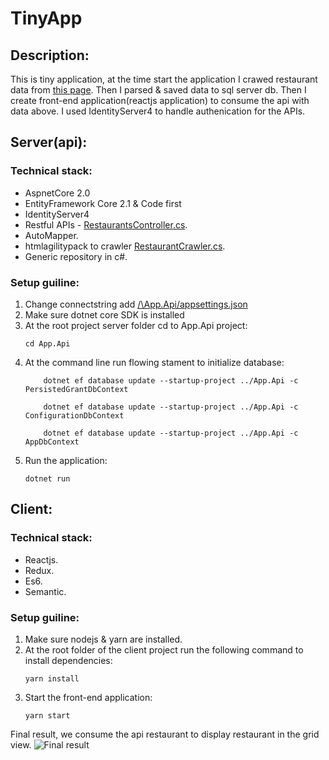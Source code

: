 # TinyApp
## Description:
This is tiny application, at the time start the application I crawed restaurant data from [this page](https://www.tripadvisor.com/Restaurants-g293951-Malaysia.html). Then I parsed & saved data to sql server db. Then I create front-end application(reactjs application) to consume the api with data above. I used IdentityServer4 to handle authenication for the APIs.

## Server(api):
### Technical stack:
- AspnetCore 2.0
- EntityFramework Core 2.1 & Code first
- IdentityServer4
- Restful APIs - [RestaurantsController.cs](https://github.com/newbiecse/TinyApp/blob/master/Server/App.Api/Controllers/RestaurantsController.cs).
- AutoMapper.
- htmlagilitypack to crawler [RestaurantCrawler.cs](https://github.com/newbiecse/TinyApp/blob/master/Server/App.Core/Services/RestaurantCrawler.cs).
- Generic repository in c#.
### Setup guiline:
1. Change connectstring add [/\App.Api/appsettings.json](https://github.com/newbiecse/TinyApp/blob/master/Server/App.Api/appsettings.json)
2. Make sure dotnet core SDK is installed
3. At the root project server folder cd to App.Api project:
    ```
    cd App.Api
    ```
4. At the command line run flowing stament to initialize database:
    ```
        dotnet ef database update --startup-project ../App.Api -c PersistedGrantDbContext

        dotnet ef database update --startup-project ../App.Api -c ConfigurationDbContext

        dotnet ef database update --startup-project ../App.Api -c AppDbContext
    ```
5. Run the application:
    ```
    dotnet run
    ```

## Client:
### Technical stack:
- Reactjs.
- Redux.
- Es6.
- Semantic.
### Setup guiline:
1. Make sure nodejs & yarn are installed.
2. At the root folder of the client project run the following command to install dependencies:
    ```
    yarn install
    ```
3. Start the front-end application:
    ```
    yarn start
    ```
Final result, we consume the api restaurant to display restaurant in the grid view.
![Final result](https://image.ibb.co/k0tck8/fe.png)
